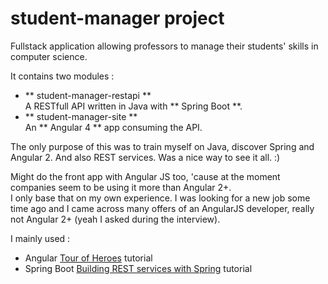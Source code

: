 # student-manager project

Fullstack application allowing professors to manage their students' skills in computer science.

It contains two modules :
*	** student-manager-restapi **  
	A RESTfull API written in Java with ** Spring Boot **.
*	** student-manager-site  **  
	An ** Angular 4 ** app consuming the API.

The only purpose of this was to train myself on Java, discover Spring and Angular 2. And also REST services. Was a nice way to see it all. :)

Might do the front app with Angular JS too, 'cause at the moment companies seem to be using it more than Angular 2+.  
I only base that on my own experience. I was looking for a new job some time ago and I came across many offers of an AngularJS developer, really not Angular 2+ (yeah I asked during the interview).

I mainly used :
*	Angular [Tour of Heroes](https://angular.io/docs/ts/latest/tutorial/) tutorial
*	Spring Boot [Building REST services with Spring](https://spring.io/guides/tutorials/bookmarks/) tutorial